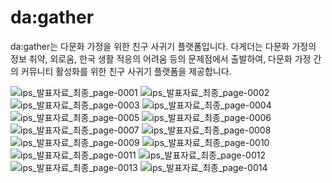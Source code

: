 # da:gather
da:gather는 다문화 가정을 위한 친구 사귀기 플랫폼입니다.
다게더는 다문화 가정의 정보 취약, 외로움, 한국 생활 적응의 어려움 등의 문제점에서 출발하여,
다문화 가정 간의 커뮤니티 활성화를 위한 친구 사귀기 플랫폼을 제공합니다.

![ips_발표자료_최종_page-0001](https://github.com/Da-gather/Dagather-Frontend/assets/40076944/bc8d45b3-d4c3-4528-a4c5-f9a7e027bd70)
![ips_발표자료_최종_page-0002](https://github.com/Da-gather/Dagather-Frontend/assets/40076944/5ae9a3e1-7b12-49b1-a435-330d00cf7b1a)
![ips_발표자료_최종_page-0003](https://github.com/Da-gather/Dagather-Frontend/assets/40076944/1306177b-0b64-48de-b300-1daa698494fc)
![ips_발표자료_최종_page-0004](https://github.com/Da-gather/Dagather-Frontend/assets/40076944/f0216a35-ffc5-44a1-9051-0089ad9560e2)
![ips_발표자료_최종_page-0005](https://github.com/Da-gather/Dagather-Frontend/assets/40076944/77a97a56-e931-4bab-a5c2-1ec5f1ad6695)
![ips_발표자료_최종_page-0006](https://github.com/Da-gather/Dagather-Frontend/assets/40076944/ae8f2cab-0388-4f98-be40-946f2cb32476)
![ips_발표자료_최종_page-0007](https://github.com/Da-gather/Dagather-Frontend/assets/40076944/d34be72a-4607-430b-bae6-c0cf3d67eca9)
![ips_발표자료_최종_page-0008](https://github.com/Da-gather/Dagather-Frontend/assets/40076944/7035f7de-8918-4c6e-82a9-e910d9214d0d)
![ips_발표자료_최종_page-0009](https://github.com/Da-gather/Dagather-Frontend/assets/40076944/a79b370b-78fc-497a-adda-9891a9ea009d)
![ips_발표자료_최종_page-0010](https://github.com/Da-gather/Dagather-Frontend/assets/40076944/fd13a30d-f63a-497d-9778-4970bd1871d7)
![ips_발표자료_최종_page-0011](https://github.com/Da-gather/Dagather-Frontend/assets/40076944/54c10f02-8daf-43f3-94e8-e9dcc94af52b)
![ips_발표자료_최종_page-0012](https://github.com/Da-gather/Dagather-Frontend/assets/40076944/9686ad80-56c6-48bf-8e63-0e3ab6c56599)
![ips_발표자료_최종_page-0013](https://github.com/Da-gather/Dagather-Frontend/assets/40076944/0d77b851-fc67-4d4f-ae35-2cbaa524b765)
![ips_발표자료_최종_page-0014](https://github.com/Da-gather/Dagather-Frontend/assets/40076944/3678e182-3ad5-4e2c-ba14-038ca988b91a)
